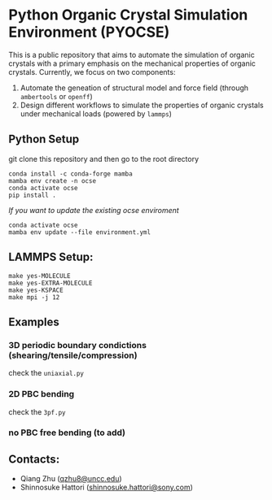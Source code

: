 # Python Organic Crystal Simulation Environment (PYOCSE)

This is a public repository that aims to automate the simulation of organic crystals with a primary emphasis on the mechanical properties of organic crystals. Currently, we focus on two components:

1. Automate the geneation of structural model and force field (through `ambertools` or `openff`)
2. Design different workflows to simulate the properties of organic crystals under mechanical loads (powered by `lammps`)

## Python Setup
git clone this repository and then go to the root directory

```
conda install -c conda-forge mamba
mamba env create -n ocse
conda activate ocse
pip install .
```

*If you want to update the existing ocse enviroment*

```
conda activate ocse
mamba env update --file environment.yml
```

## LAMMPS Setup:
```
make yes-MOLECULE
make yes-EXTRA-MOLECULE 
make yes-KSPACE 
make mpi -j 12
```

## Examples

### 3D periodic boundary condictions (shearing/tensile/compression)

check the `uniaxial.py`


### 2D PBC bending

check the `3pf.py`

### no PBC free bending (to add)


## Contacts:

- Qiang Zhu (qzhu8@uncc.edu)
- Shinnosuke Hattori (shinnosuke.hattori@sony.com)
